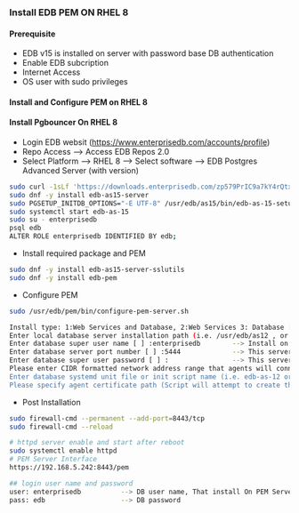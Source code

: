 ### Install EDB PEM ON RHEL 8

#### Prerequisite
- EDB v15 is installed on server with password base DB authentication
- Enable EDB subcription
- Internet Access 
- OS user with sudo privileges

#### Install and Configure PEM on RHEL 8

#### Install Pgbouncer On RHEL 8
- Login EDB websit (https://www.enterprisedb.com/accounts/profile) 
- Repo Access --> Access EDB Repos 2.0 
- Select Platform --> RHEL 8 --> Select software --> EDB Postgres Advanced Server (with version)
```sh
sudo curl -1sLf 'https://downloads.enterprisedb.com/zp579PrIC9a7kY4rQtxX63HAaXHtzeCA/enterprise/setup.rpm.sh' | sudo -E bash
sudo dnf -y install edb-as15-server
sudo PGSETUP_INITDB_OPTIONS="-E UTF-8" /usr/edb/as15/bin/edb-as-15-setup initdb
sudo systemctl start edb-as-15
sudo su - enterprisedb
psql edb
ALTER ROLE enterprisedb IDENTIFIED BY edb;
```
- Install required package and PEM
```sh
sudo dnf -y install edb-as15-server-sslutils
sudo dnf -y install edb-pem
```
- Configure PEM 
```sh
sudo /usr/edb/pem/bin/configure-pem-server.sh

Install type: 1:Web Services and Database, 2:Web Services 3: Database [ ] :1
Enter local database server installation path (i.e. /usr/edb/as12 , or /usr/pgsql-12, etc.) [ ] :/usr/edb/as15/
Enter database super user name [ ] :enterprisedb        --> Install on this server
Enter database server port number [ ] :5444             --> This server port 
Enter database super user password [ ] :                --> This server
Please enter CIDR formatted network address range that agents will connect to the server from, to be added to the server's pg_hba.conf file. For example, 192.168.1.0/24 [ 0.0.0.0/0 ] :192.168.5.0/24  --> which ip can connect with PEM
Enter database systemd unit file or init script name (i.e. edb-as-12 or postgresql-12, etc.) [ ] :edb-as-15
Please specify agent certificate path (Script will attempt to create this directory, if it does not exists) [ /root/.pem/ ] :       --> Enter 
```
- Post Installation
```sh
sudo firewall-cmd --permanent --add-port=8443/tcp
sudo firewall-cmd --reload

# httpd server enable and start after reboot 
sudo systemctl enable httpd
# PEM Server Interface 
https://192.168.5.242:8443/pem

## login user name and password 
user: enterprisedb          --> DB user name, That install On PEM Server
pass: edb                   --> DB password 
```